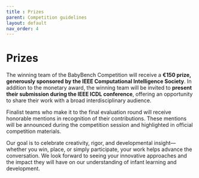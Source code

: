 ```yaml
---
title : Prizes
parent: Competition guidelines
layout: default
nav_order: 4
---
```


# Prizes

The winning team of the BabyBench Competition will receive a **€150 prize, generously sponsored by the IEEE Computational Intelligence Society**. In addition to the monetary award, the winning team will be invited to **present their submission during the IEEE ICDL conference**, offering an opportunity to share their work with a broad interdisciplinary audience.

Finalist teams who make it to the final evaluation round will receive honorable mentions in recognition of their contributions. These mentions will be announced during the competition session and highlighted in official competition materials.

Our goal is to celebrate creativity, rigor, and developmental insight—whether you win, place, or simply participate, your work helps advance the conversation. We look forward to seeing your innovative approaches and the impact they will have on our understanding of infant learning and development.